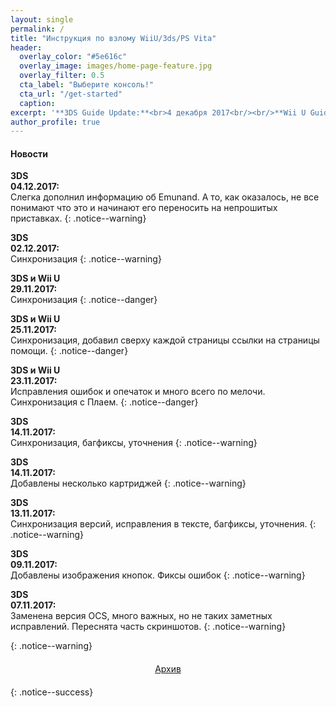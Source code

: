 ```yaml
---
layout: single
permalink: /
title: "Инструкция по взлому WiiU/3ds/PS Vita"
header:
  overlay_color: "#5e616c"
  overlay_image: images/home-page-feature.jpg
  overlay_filter: 0.5
  cta_label: "Выберите консоль!"
  cta_url: "/get-started"
  caption:
excerpt: '**3DS Guide Update:**<br>4 декабря 2017<br/><br/>**Wii U Guide Update:**<br>5 декабря 2017<br/>'
author_profile: true
---
```

#### <a name="news" />Новости
**3DS**<br>**04.12.2017:**<br>Слегка дополнил информацию об Emunand. А то, как оказалось, не все понимают что это и начинают его переносить на непрошитых приставках.
{: .notice--warning}

**3DS**<br>**02.12.2017:**<br>Синхронизация
{: .notice--warning}

**3DS и Wii U**<br>**29.11.2017:**<br>Синхронизация
{: .notice--danger}

**3DS и Wii U**<br>**25.11.2017:**<br>Синхронизация, добавил сверху каждой страницы ссылки на страницы помощи.
{: .notice--danger}

**3DS и Wii U**<br>**23.11.2017:**<br>Исправления ошибок и опечаток и много всего по мелочи. Синхронизация с Плаем.
{: .notice--danger}

**3DS**<br>**14.11.2017:**<br>Синхронизация, багфиксы, уточнения
{: .notice--warning}

**3DS**<br>**14.11.2017:**<br>Добавлены несколько картриджей
{: .notice--warning}

**3DS**<br>**13.11.2017:**<br>Синхронизация версий, исправления в тексте, багфиксы, уточнения.
{: .notice--warning}

**3DS**<br>**09.11.2017:**<br>Добавлены изображения кнопок. Фиксы ошибок
{: .notice--warning}

**3DS**<br>**07.11.2017:**<br>Заменена версия OCS, много важных, но не таких заметных исправлений. Переснята часть скриншотов.
{: .notice--warning}


{: .notice--warning}
<center><a href="archive" style="margin:20px auto; text-align:center; display:block; width:200px;" class="btn btn--short">Архив</a></center>
{: .notice--success}
